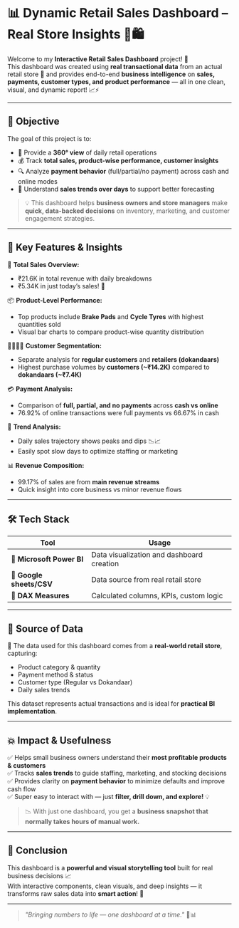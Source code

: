 # 📊 Dynamic Retail Sales Dashboard – Real Store Insights 💼🛍️

Welcome to my **Interactive Retail Sales Dashboard** project! 🧠  
This dashboard was created using **real transactional data** from an actual retail store 🏪 and provides end-to-end **business intelligence** on **sales, payments, customer types, and product performance** — all in one clean, visual, and dynamic report! 📈⚡

---

## 🚀 Objective

The goal of this project is to:

- 📌 Provide a **360° view** of daily retail operations  
- 💰 Track **total sales, product-wise performance, customer insights**  
- 🔍 Analyze **payment behavior** (full/partial/no payment) across cash and online modes  
- 📅 Understand **sales trends over days** to support better forecasting  

> 💡 This dashboard helps **business owners and store managers** make **quick, data-backed decisions** on inventory, marketing, and customer engagement strategies.

---

## 🌟 Key Features & Insights

🧾 **Total Sales Overview:**  
- ₹21.6K in total revenue with daily breakdowns  
- ₹5.34K in just today’s sales! 🚀

📦 **Product-Level Performance:**  
- Top products include **Brake Pads** and **Cycle Tyres** with highest quantities sold  
- Visual bar charts to compare product-wise quantity distribution  

👨‍👩‍👧‍👦 **Customer Segmentation:**  
- Separate analysis for **regular customers** and **retailers (dokandaars)**  
- Highest purchase volumes by **customers (~₹14.2K)** compared to **dokandaars (~₹7.4K)**  

💳 **Payment Analysis:**  
- Comparison of **full, partial, and no payments** across **cash vs online**  
- 76.92% of online transactions were full payments vs 66.67% in cash  

📆 **Trend Analysis:**  
- Daily sales trajectory shows peaks and dips 📉📈  
- Easily spot slow days to optimize staffing or marketing  

📊 **Revenue Composition:**  
- 99.17% of sales are from **main revenue streams**  
- Quick insight into core business vs minor revenue flows  

---

## 🛠️ Tech Stack

| Tool | Usage |
|------|-------|
| 🧩 **Microsoft Power BI** | Data visualization and dashboard creation |
| 📁 **Google sheets/CSV** | Data source from real retail store |
| 📐 **DAX Measures** | Calculated columns, KPIs, custom logic |

---

## 🏪 Source of Data

📌 The data used for this dashboard comes from a **real-world retail store**, capturing:

- Product category & quantity  
- Payment method & status  
- Customer type (Regular vs Dokandaar)  
- Daily sales trends  

This dataset represents actual transactions and is ideal for **practical BI implementation**.

---

## 💥 Impact & Usefulness

✅ Helps small business owners understand their **most profitable products & customers**  
✅ Tracks **sales trends** to guide staffing, marketing, and stocking decisions  
✅ Provides clarity on **payment behavior** to minimize defaults and improve cash flow  
✅ Super easy to interact with — just **filter, drill down, and explore!** 💡

> 📉 With just one dashboard, you get a **business snapshot that normally takes hours of manual work.**

---

## 💬 Conclusion

This dashboard is a **powerful and visual storytelling tool** built for real business decisions 📈  
With interactive components, clean visuals, and deep insights — it transforms raw sales data into **smart action**! 🚀

---  
> _"Bringing numbers to life — one dashboard at a time."_ 🎯📊
